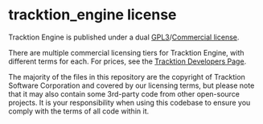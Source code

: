 # tracktion_engine license

Tracktion Engine is published under a dual [GPL3](https://www.gnu.org/licenses/gpl-3.0.en.html)/[Commercial license](https://www.tracktion.com/develop/tracktion-engine).

There are multiple commercial licensing tiers for Tracktion Engine, with different terms for each.
For prices, see the [Tracktion Developers Page](https://www.tracktion.com/develop/tracktion-engine).

The majority of the files in this repository are the copyright of Tracktion Software Corporation and covered by our licensing terms, but please note that it may also contain some 3rd-party code from other open-source projects. It is your responsibility when using this codebase to ensure you comply with the terms of all code within it.
